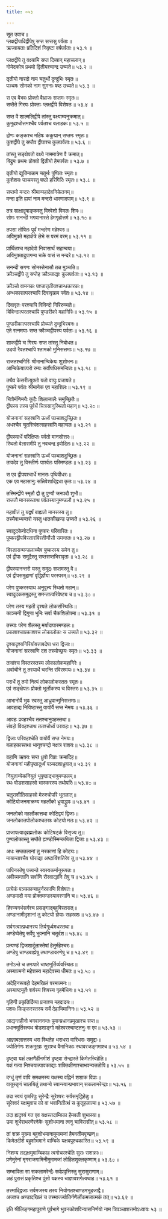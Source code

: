 ```yaml
---
title: ०५३

---
```

सूत उवाच॥  
प्लक्षद्वीपादिद्वीपेषु सप्त सप्तसु पर्वताः॥  
ऋज्वायताः प्रतिदिशं निवृष्टा वर्षपर्वताः॥ ५३.१ ॥  
  
प्लक्षद्वीपे तु वक्ष्यामि सप्त दिव्यान् महाचलान्॥  
गोमेदकोत्र प्रथमो द्वितीयश्चान्द्र उच्यते॥ ५३.२ ॥  
  
तृतीयो नारदो नाम चतुर्थो दुन्दुभिः स्मृतः॥  
पञ्चमः सोमको नाम सुमनाः षष्ठ उच्यते॥ ५३.३ ॥  
  
स एव वैभवः प्रोक्तो वैभ्राजः सप्तमः स्मृतः॥  
सप्तैते गिरयः प्रोक्ताः प्लक्षद्वीपे विशेषतः॥ ५३.४ ॥  
  
सप्त वै शाल्मलिद्वीपे तांस्तु वक्ष्याम्यनुक्रमात्॥  
कुमुदश्चोत्तमश्चैव पर्वतश्च बलाहकः॥ ५३.५ ॥  
  
द्रोणः कङ्कश्च महिषः ककुद्मान् सप्तमः स्मृतः॥  
कुशद्वीपे तु सप्तैव द्वीपाश्च कुलपर्वताः॥ ५३.६ ॥  
  
तांस्तु सङ्क्षेपतो वक्ष्ये नाममात्रेण वै क्रमात्॥  
विद्रुमः प्रथमः प्रोक्तो द्वितीयो हेमपर्वतः॥ ५३.७ ॥  
  
तृतीयो द्युतिमान्नाम चतुर्थः पुष्पितः स्मृतः॥  
कुशेशयः पञ्चमस्तु षष्ठो हरिगिरिः स्मृतः॥ ५३.८ ॥  
  
सप्तमो मन्दरः श्रीमान्महादेवनिकेतनम्॥  
मन्दा इति ह्यपां नाम मन्दरो धारणादपाम्॥ ५३.९ ॥  
  
तत्र साक्षाद्वृषाङ्कस्तु विश्वेशो विमलः शिवः॥  
सोमः सनन्दी भगवानास्ते हेमगृहोत्तमे॥ ५३.१೦ ॥  
  
तपसा तोषितः पूर्वं मन्दरेण महेश्वरः॥  
अविमुक्ते महाक्षेत्रे लेभे स परमं वरम्॥ ५३.११ ॥  
  
प्रार्थितश्च महादेवो निवासार्थं सहाम्बया॥  
अविमुक्तादुपागम्य चक्रे वासं स मन्दरे॥ ५३.१२ ॥  
  
सनन्दी सगणः सोमस्तेनासौ तन्न मुञ्चति॥  
क्रौञ्चद्वीपे तु सप्तेह क्रौञ्चाद्याः कुलपर्वताः॥ ५३.१३ ॥  
  
क्रौञ्चो वामनकः पश्चात्तृतीयश्चान्धकारकः॥  
अन्धकारात्परश्चापि दिवावृन्नाम पर्वतः॥ ५३.१४ ॥  
  
दिवावृतः परश्चापि विविन्दो गिरिरुच्यते॥  
विविन्दात्परतश्चापि पुण्डरीको महागिरिः॥ ५३.१५ ॥  
  
पुण्डरीकात्परश्चापि प्रोच्यते दुन्दुभिस्वनः॥  
एते रत्नमयाः सप्त क्रौञ्चद्वीपस्य पर्वताः॥ ५३.१६ ॥  
  
शाकद्वीपे च गिरयः सप्त तांस्तु निबोधत॥  
उदयो रैवतश्चापि श्तामको मुनिसत्तमाः॥ ५३.१७ ॥  
  
राजतश्चगिरिः श्रीमानाम्बिकेयः शुशोभनः॥  
आम्बिकेयात्परो रम्यः सर्वौषधिसमन्वितः॥ ५३.१८ ॥  
  
तथैव केसरीत्युक्तो यतो वायुः प्रजायते॥  
पुष्करे पर्वतः श्रीमानेक एव महाशिलः॥ ५३.१९ ॥  
  
चित्रैर्मणिमयैः कूटैः शिलाजालैः समुच्छ्रितैः॥  
द्वीपस्य तस्य पूर्वर्धे चित्रसानुस्थितो महान्॥ ५३.२೦ ॥  
  
योजनानां सहस्राणि ऊर्ध्वं पञ्चाशदुच्छ्रितः॥  
अधश्चैव चुतस्त्रिंशत्सहस्राणि महाचलः॥ ५३.२१ ॥  
  
द्वीपस्यार्धे परिक्षिप्तः पर्वतो मानसोत्तरः॥  
स्थितो वेलासमीपे तु नवचन्द्र इवोदितः॥ ५३.२२ ॥  
  
योजनानां सहस्राणि ऊर्ध्वं पञ्चाशदुच्छ्रितः॥  
तावदेव तु विस्तीर्णः पार्श्वतः परिमण्डलः॥ ५३.२३ ॥  
  
स एव द्वीपपश्चार्धे मानसः पृथिवीधरः॥  
एक एव महासानुः सन्निवेशाद्द्विधा कृतः॥ ५३.२४ ॥  
  
तस्मिन्द्वीपे स्मृतौ द्वौ तु पुण्यौ जनपदौ शुभौ॥  
राजतौ मानसस्ताथ पर्वतस्यानुमण्डलौ॥ ५३.२५ ॥  
  
महावीतं तु यद्वर्षं बाह्यतो मानसस्य तु॥  
तस्यैवाभ्यन्तरो यस्तु धातकीखण्ड उच्यते॥ ५३.२६ ॥  
  
स्वादूदकेनोदधिना पुष्करः परिवारितः॥  
पुष्करद्वीपविस्तारविस्तीर्णौसौ समन्ततः॥ ५३.२७ ॥  
  
विस्तारान्मण्डलाच्चैव पुष्करस्य समेन तु॥  
एवं द्वीपाः समुद्रैस्तु सप्तसप्तभिरावृताः॥ ५३.२८ ॥  
  
द्वीपस्यानन्तरो यस्तु समुद्रः सप्तमस्तु वै॥  
एवं द्वीपसमुद्राणां वृद्धिर्ज्ञेया परस्परम्॥ ५३.२९ ॥  
  
परेण पुष्करस्याथ अनुवृत्य स्थितो महान्॥  
स्वादूदकसमुद्रस्तु समन्तात्परिवेष्ट्य च॥ ५३.३೦ ॥  
  
परेण तस्य महती दृश्यते लोकसंस्थितिः॥  
काञ्चनी द्विगुणा भूमिः सर्वा चैकशिलोपमा॥ ५३.३१ ॥  
  
तस्याः परेण शैलस्तु मर्यादापारमण्डलः॥  
प्रकाशश्चाप्रकाशश्च लोकालोकः स उच्यते॥ ५३.३२ ॥  
  
दृश्यादृश्यगिरिर्यावत्तावदेषा धरा द्विजाः॥  
योजनानां सरस्राणि दश तस्योच्छ्रयः स्मृतः॥ ५३.३३ ॥  
  
तावांश्च विस्तरस्तस्य लोकालोकमहागिरेः॥  
अर्वाचीने तु तस्यार्धे चरन्ति रविरश्मयः॥ ५३.३४ ॥  
  
परार्धे तु तमो नित्यं लोकालोकस्ततः स्मृतः॥  
एवं सङ्क्षेपतः प्रोक्तो भूर्लोकस्य च विस्तरः॥ ५३.३५ ॥  
  
आभानोर्वै भुवः स्वस्तु आध्रुवान्मुनिसत्तमाः॥  
आवहाद्य निविष्टास्तु वायोर्वै सप्त नेमयः॥ ५३.३६ ॥  
  
आवहः प्रवहश्चैव ततश्चानुवहस्तथा॥  
संवहो विवहश्चाथ ततश्चोर्ध्वं परावहः॥ ५३.३७ ॥  
  
द्विजाः परिवहश्चेति वायोर्वै सप्त नेमयः॥  
बलाहकास्तथा भानुश्चन्द्रो नक्षत्र राशयः॥ ५३.३८ ॥  
  
ग्रहाणि ऋषयः सप्त ध्रुवो विप्राः क्रमादिह॥  
योजनानां महीपृष्ठादूर्ध्वं पञ्चदशाध्रुवात्॥ ५३.३९ ॥  
  
नियुतान्येकनियुतं भूपृष्ठाद्भानुमण्डलम्॥  
रथः षोडशसाहस्रो भास्करस्य तथोपरिः॥ ५३.४೦ ॥  
  
चतुराशीतिसाहस्रो मेरुश्चोपरि भूतलात्॥  
कोटियोजनमाक्रम्य महर्लोको ध्रुवाद्ध्रुवः॥ ५३.४१ ॥  
  
जनलोको महर्लोकात्तथा कोटिद्वयं द्विजाः॥  
जनलोकात्तपोलोकश्चतस्रः कोटयो मतः॥ ५३.४२ ॥  
  
प्राजापत्याद्ब्रह्मलोकः कोटिषट्कं विसृज्य तु॥  
पुण्यलोकास्तु सप्तैते ह्यण्डोस्मिन्कथिता द्विजाः॥ ५३.४३ ॥  
  
अधः सप्ततलानां तु नरकाणां हि कोटयः॥  
मायान्ताश्चैव घोराद्या अष्टाविंशतिरेव तु॥ ५३.४४ ॥  
  
पापिनस्तेषु पच्यन्ते स्वस्वकर्मानुरूपतः॥  
अवीच्यन्तानि सर्वाणि रौरवाद्यानि तेषु च॥ ५३.४५ ॥  
  
प्रत्येकं पञ्चकान्याहुर्नरकाणि विशेषतः॥  
अण्डमादौ मया प्रोक्तमण्डस्यावरणानि च॥ ५३.४६ ॥  
  
हिरण्यगर्भसर्गश्च प्रसङ्गाद्बहुविस्तरात्॥  
अण्डानामीदृशानां तु कोट्यो ज्ञेयाः सहस्रशः॥ ५३.४७ ॥  
  
सर्वगत्वात्प्रधानस्य तिर्यगूर्ध्वमधस्तथा॥  
अण्डेष्वेतेषु सर्वेषु भुवनानि चतुर्दश॥ ५३.४८ ॥  
  
प्रत्यण्डं द्विजशार्दूलास्तेषां हेतुर्महेश्चरः॥  
अण्डेषु चाण्डबाह्येषु तथाण्डावरणेषु च॥ ५३.४९ ॥  
  
तमोऽन्ते च तमःपारे चाष्टमूर्तिर्व्यवस्थितः॥  
अस्यात्मनो महेशस्य महादेवस्य धीमतः॥ ५३.५೦ ॥  
  
अदेहिनस्त्वहो देहमखिलं परमात्मनः॥  
अस्याष्टमूर्तेः शर्वस्य शिवस्य गृहमेधिनः॥ ५३.५१ ॥  
  
गृहिणी प्रकृतिर्दिव्या प्रजाश्च महदादयः॥  
पशवः किङ्करस्तस्य सर्वे देहाभिमानिनः॥ ५३.५२ ॥  
  
आद्यन्तहीनो भगवाननन्तः पुमान्प्रधानप्रमुखाश्च सप्त॥  
प्रधानमूर्तिस्त्वथ षोडशाङ्गो महेश्वरश्चाष्टतनुः स एव॥ ५३.५३ ॥  
  
आज्ञाबलात्तस्य धरा स्थितेह धराधरा वारिधराः समुद्राः॥  
ज्योतिर्गणः शक्रमुखाः सुराश्च वैमानिकाः स्थावरजङ्गमाश्च॥ ५३.५४ ॥  
  
दृष्ट्वा यक्षं लक्षणैर्हीनमीशं दृष्ट्वा सेन्द्रास्ते किमेतत्त्विहेति॥  
यक्षं गत्वा निश्चयात्पावकाद्याः शक्तिक्षीणाश्चाभवन्यत्ततोपि॥ ५३.५५ ॥  
  
दग्धुं तृणं वापि समक्षमस्य यक्षस्य वह्निर्न शशाक विप्राः॥  
वायुस्तृणं चालयितुं तथान्ये स्वान्स्वान्प्रभावान् सकलामरेन्द्राः॥ ५३.५६ ॥  
  
तदा स्वयं वृत्ररिपुः सुरेन्द्रैः सुरेश्वरः सर्वसमृद्धिहेतुः॥  
सुरेश्वरं यक्षमुवाच को वा भवानितीत्थं स कुतूहलात्मा॥ ५३.५७ ॥  
  
तदा ह्यदृश्यं गत एव यक्षस्तदाम्बिका हैमवती शुभास्या॥  
उमा शुभैराभरणैरनेकैः सुशोभमाना त्वनु चाविरासीत्॥ ५३.५८ ॥  
  
तां शक्र मुख्या बहुशोभमानामुमामजां हैमवतीमपृच्छन्॥  
किमेतदीशे बहुशोभमाने वाम्बिके यक्षवपुश्चकास्ति॥ ५३.५९ ॥  
  
निशम्य तद्यक्षमुमाम्बिकाह त्वगोचरश्चेति सुराः सशक्राः॥  
प्रणेमुरेनां मृगराजगामिनीमुमामजां लोहितशुक्लकृष्णाम्॥ ५३.६೦ ॥  
  
सम्भाविता सा सकलामरेन्द्रैः सर्वप्रवृत्तिस्तु सुरासुराणाम्॥  
अहं पुरासं प्रकृतिश्च पुंसो यक्षस्य चाज्ञावशगेत्यथाह॥ ५३.६१ ॥  
  
तस्माद्द्विजाः सर्वमजस्य तस्य नियोगतश्चाण्डमभूदजाद्वै॥  
अजश्च अण्डादखिलं च तस्माज्ज्योतिर्गणैर्लोकमजात्मकं तत्॥ ५३.६२ ॥  
  
इति श्रीलिङ्गमहापुराणे पूर्वभागे भुवनकोशविन्यासनिर्णयो नाम त्रिपञ्चाशत्तमोऽध्यायः ५३ ॥